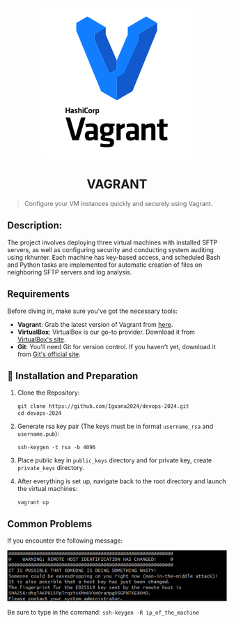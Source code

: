 <p align="center">
  <img src="/images/vagrant-logo.png" alt="Vagrant Logo">
</p>

<div align="center">
  <h1>VAGRANT</h1>
</div>

> Configure your VM instances quickly and securely using Vagrant.

## Description:
The project involves deploying three virtual machines with installed SFTP servers, as well as configuring security and conducting system auditing using rkhunter. Each machine has key-based access, and scheduled Bash and Python tasks are implemented for automatic creation of files on neighboring SFTP servers and log analysis.

## Requirements

Before diving in, make sure you've got the necessary tools:

- **Vagrant**: Grab the latest version of Vagrant from [here](https://www.vagrantup.com/downloads.html).
- **VirtualBox**: VirtualBox is our go-to provider. Download it from [VirtualBox's site](https://www.virtualbox.org/wiki/Downloads).
- **Git**: You'll need Git for version control. If you haven't yet, download it from [Git's official site](https://git-scm.com/downloads).

## :wrench: Installation and Preparation

1. Clone the Repository:
    ```
    git clone https://github.com/Iguana2024/devops-2024.git
    cd devops-2024
    ```

2. Generate rsa key pair (The keys must be in format `username_rsa` and `username.pub`):
    ```
    ssh-keygen -t rsa -b 4096
    ```

3. Place public key in `public_keys` directory and for private key, create `private_keys` directory.

4. After everything is set up, navigate back to the root directory and launch the virtual machines:
    ```shell
    vagrant up
    ```

## Common Problems

If you encounter the following message:

![Problem1](/images/problem1.png)

Be sure to type in the command:
    ```
    ssh-keygen -R ip_of_the_machine
    ```

